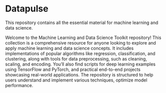 # Datapulse
This repository contains all the essential material for machine learning and data science.

Welcome to the Machine Learning and Data Science Toolkit repository! This collection is a comprehensive resource for anyone looking to explore and apply machine learning and data science concepts. It includes implementations of popular algorithms like regression, classification, and clustering, along with tools for data preprocessing, such as cleaning, scaling, and encoding. You’ll also find scripts for deep learning examples using TensorFlow and PyTorch, and practical end-to-end projects showcasing real-world applications. The repository is structured to help users understand and implement various techniques, optimize model performance.
